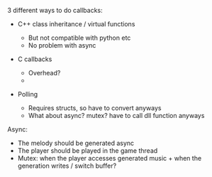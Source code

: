 

3 different ways to do callbacks:

- C++ class inheritance / virtual functions
    - But not compatible with python etc
    - No problem with async

- C callbacks
    - Overhead?
    - 

- Polling
    - Requires structs, so have to convert anyways
    - What about async? mutex? have to call dll function anyways



Async:
- The melody should be generated async
- The player should be played in the game thread 
- Mutex: when the player accesses generated music + when the generation writes / switch buffer?

